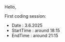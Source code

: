 Hello,

First coding session:
- Date : 3.6.2025
- StartTime : around 18:15
- EndTime : around 21:15
